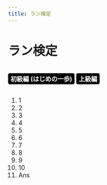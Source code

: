 ```yaml
---
title: ラン検定
---
```

<style>
  #examChanger {
    display: inline-block;
    padding: 0;
  }
  #examChanger li {
    display: inline-block;
    height: 1.8em;
  }
  #examChanger li a {
    background: black;
    border-radius: 4px;
    color: white;
    cursor: pointer;
    display: block;
    font-weight: bold;
    height: 100%;
    line-height: 1.8em;
    padding: 0 0.4em;
    text-align: center;
    text-decoration: none;
  }
  #examChanger li a:hover {
    background: #eee;
    color: inherit;
  }
  #examChanger li a.active {
    background: red;
    color: white;
    cursor: default;
  }
</style>
<link rel="stylesheet" href="assets/stylesheets/exam.css" />

ラン検定
==
<ul id="examChanger">
  <li><a class="easy" onclick="changeExam('easy')">初級編 (はじめの一歩)</a></li>
  <li><a class="hard" onclick="changeExam('hard')">上級編</a></li>
</ul>
<div id="exam">
  <div id="examHeader">
    <ol>
      <li>1</li><li>2</li><li>3</li><li>4</li><li>5</li><li>6</li><li>7</li><li>8</li><li>9</li><li>10</li><li>Ans</li>
    </ol>
  </div>
  <div id="examBody"></div>
</div>
<script src="/assets/javascripts/Exam.js"></script>
<script src="/assets/javascripts/helper.js"></script>
<script src="/assets/javascripts/view_exam.js"></script>
<script>
function changeExam(examName) {
  location.href = URI(location.href).
    removeSearch('type').
    addSearch('type', examName).
    toString();
}
function prepareExam(examName) {
  var nodes = document.querySelectorAll('#examChanger a');
  var i, iz;

  for (i = 0, iz = nodes.length; i < iz; ++i) {
    if (nodes[i].className.match(examName)) {
      if (nodes[i].className.match('active')) { return };
      nodes[i].className += ' active';
    } else {
      nodes[i].className = nodes[i].className.replace(/\sactive/g, '');
    }
  }
}
prepareExam(getItselfOrDefault(['easy', 'hard'], getLocationSearch('type')[0]));
</script>
